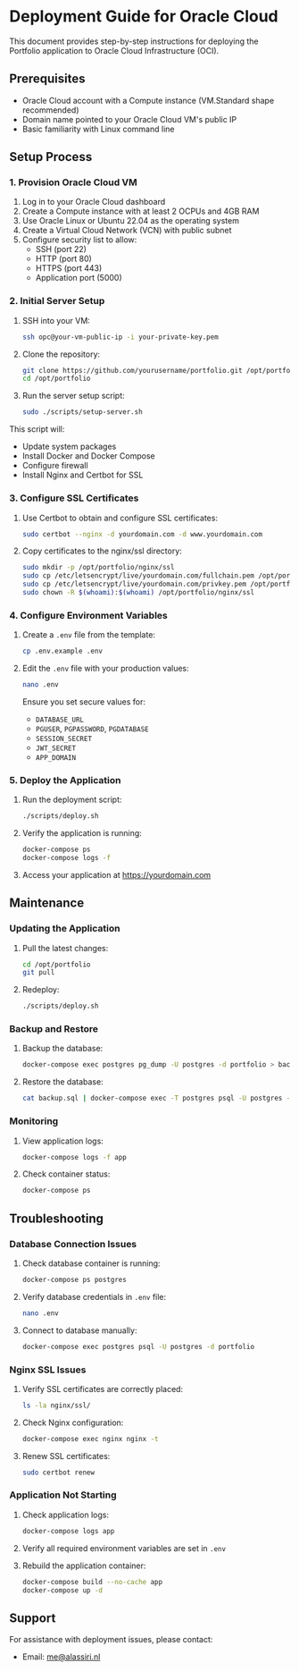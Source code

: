 # Deployment Guide for Oracle Cloud

This document provides step-by-step instructions for deploying the Portfolio application to Oracle Cloud Infrastructure (OCI).

## Prerequisites

- Oracle Cloud account with a Compute instance (VM.Standard shape recommended)
- Domain name pointed to your Oracle Cloud VM's public IP
- Basic familiarity with Linux command line

## Setup Process

### 1. Provision Oracle Cloud VM

1. Log in to your Oracle Cloud dashboard
2. Create a Compute instance with at least 2 OCPUs and 4GB RAM
3. Use Oracle Linux or Ubuntu 22.04 as the operating system
4. Create a Virtual Cloud Network (VCN) with public subnet
5. Configure security list to allow:
   - SSH (port 22)
   - HTTP (port 80)
   - HTTPS (port 443)
   - Application port (5000)

### 2. Initial Server Setup

1. SSH into your VM:
   ```bash
   ssh opc@your-vm-public-ip -i your-private-key.pem
   ```

2. Clone the repository:
   ```bash
   git clone https://github.com/yourusername/portfolio.git /opt/portfolio
   cd /opt/portfolio
   ```

3. Run the server setup script:
   ```bash
   sudo ./scripts/setup-server.sh
   ```

This script will:
- Update system packages
- Install Docker and Docker Compose
- Configure firewall
- Install Nginx and Certbot for SSL

### 3. Configure SSL Certificates

1. Use Certbot to obtain and configure SSL certificates:
   ```bash
   sudo certbot --nginx -d yourdomain.com -d www.yourdomain.com
   ```

2. Copy certificates to the nginx/ssl directory:
   ```bash
   sudo mkdir -p /opt/portfolio/nginx/ssl
   sudo cp /etc/letsencrypt/live/yourdomain.com/fullchain.pem /opt/portfolio/nginx/ssl/server.crt
   sudo cp /etc/letsencrypt/live/yourdomain.com/privkey.pem /opt/portfolio/nginx/ssl/server.key
   sudo chown -R $(whoami):$(whoami) /opt/portfolio/nginx/ssl
   ```

### 4. Configure Environment Variables

1. Create a `.env` file from the template:
   ```bash
   cp .env.example .env
   ```

2. Edit the `.env` file with your production values:
   ```bash
   nano .env
   ```

   Ensure you set secure values for:
   - `DATABASE_URL`
   - `PGUSER`, `PGPASSWORD`, `PGDATABASE`
   - `SESSION_SECRET`
   - `JWT_SECRET`
   - `APP_DOMAIN`

### 5. Deploy the Application

1. Run the deployment script:
   ```bash
   ./scripts/deploy.sh
   ```

2. Verify the application is running:
   ```bash
   docker-compose ps
   docker-compose logs -f
   ```

3. Access your application at https://yourdomain.com

## Maintenance

### Updating the Application

1. Pull the latest changes:
   ```bash
   cd /opt/portfolio
   git pull
   ```

2. Redeploy:
   ```bash
   ./scripts/deploy.sh
   ```

### Backup and Restore

1. Backup the database:
   ```bash
   docker-compose exec postgres pg_dump -U postgres -d portfolio > backup.sql
   ```

2. Restore the database:
   ```bash
   cat backup.sql | docker-compose exec -T postgres psql -U postgres -d portfolio
   ```

### Monitoring

1. View application logs:
   ```bash
   docker-compose logs -f app
   ```

2. Check container status:
   ```bash
   docker-compose ps
   ```

## Troubleshooting

### Database Connection Issues

1. Check database container is running:
   ```bash
   docker-compose ps postgres
   ```

2. Verify database credentials in `.env` file:
   ```bash
   nano .env
   ```

3. Connect to database manually:
   ```bash
   docker-compose exec postgres psql -U postgres -d portfolio
   ```

### Nginx SSL Issues

1. Verify SSL certificates are correctly placed:
   ```bash
   ls -la nginx/ssl/
   ```

2. Check Nginx configuration:
   ```bash
   docker-compose exec nginx nginx -t
   ```

3. Renew SSL certificates:
   ```bash
   sudo certbot renew
   ```

### Application Not Starting

1. Check application logs:
   ```bash
   docker-compose logs app
   ```

2. Verify all required environment variables are set in `.env`

3. Rebuild the application container:
   ```bash
   docker-compose build --no-cache app
   docker-compose up -d
   ```

## Support

For assistance with deployment issues, please contact:
- Email: me@alassiri.nl